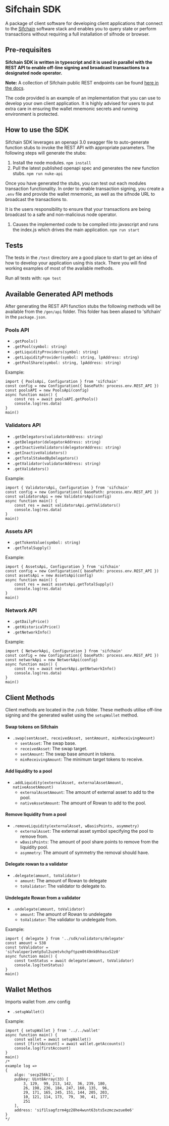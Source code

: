 # Sifchain SDK

A package of client software for developing client applications that connect to the [Sifchain](https://sifchain.finance/) software stack and enables you to query state or perform transactions without requiring a full installation of sifnode or browser.

## Pre-requisites

**Sifchain SDK is written in typescript and it is used in parallel with the REST API to enable off-line signing and broadcast transactions to a designated node operator.**

**Note:** A collection of Sifchain public REST endpoints can be found [here in the docs](https://app.swaggerhub.com/apis/Sifchain-DEX-API/Sifchain-API/0.0.4).

The code provided is an example of an implementation that you can use to develop your own client application. It is highly advised for users to put extra care in ensuring the wallet mnemonic secrets and running environment is protected.

## How to use the SDK

Sifchain SDK leverages an openapi 3.0 swagger file to auto-generate function stubs to invoke the REST API with appropriate parameters. The following steps will generate the stubs:

1. Install the node modules. `npm install`
2. Pull the latest published openapi spec and generates the new function stubs.
   `npm run nuke-api`

Once you have generated the stubs, you can test out each modules transaction functionality. In order to enable transaction signing, you create a `.env` file and provide the wallet mnemonic, as well as the sifnode URL to broadcast the transactions to.

It is the users responsibility to ensure that your transactions are being broadcast to a safe and non-malicious node operator.


1. Causes the implemented code to be compiled into javascript and runs the index.js which drives the main application.
   `npm run start`


## Tests

The tests in the `/test` directory are a good place to start to get an idea of how to develop your application using this stack. There you will find working examples of most of the available methods.

Run all tests with: `npm test`

## Available Generated API methods

After generating the REST API function stubs the following methods will be available from the `/gen/api` folder. This folder has been aliased to 'sifchain' in the `package.json`.

### Pools API

- `.getPools()`
- `.getPool(symbol: string)`
- `.getLiquidityProviders(symbol: string)`
- `.getLiquidityProvider(symbol: string, lpAddress: string)`
- `.getPoolShare(symbol: string, lpAddress: string)`

Example:

```
import { PoolsApi, Configuration } from 'sifchain'
const config = new Configuration({ basePath: process.env.REST_API })
const poolsAPI = new PoolsApi(config)
async function main() {
    const res = await poolsAPI.getPools()
    console.log(res.data)
}
main()

```
### Validators API
- `.getDelegators(validatorAddress: string)`
- `.getDelegator(delegatorAddress: string)`
- `.getInactiveValidators(delegatorAddress: string)`
- `.getInactiveValidators()`
- `.getTotalStakedByDelegators()`
- `.getValidator(validatorAddress: string)`
- `.getValidators()`

Example:

```
import { ValidatorsApi, Configuration } from 'sifchain'
const config = new Configuration({ basePath: process.env.REST_API })
const validatorsApi = new ValidatorsApi(config)
async function main() {
    const res = await validatorsApi.getValidators()
    console.log(res.data)
}
main()

```
### Assets API
- `.getTokenValue(symbol: string)`
- `.getTotalSupply()`

Example:

```
import { AssetsApi, Configuration } from 'sifchain'
const config = new Configuration({ basePath: process.env.REST_API })
const assetsApi = new AssetsApi(config)
async function main() {
    const res = await assetsApi.getTotalSupply()
    console.log(res.data)
}
main()

```

### Network API
- `.getDailyPrice()`
- `.getHistoricalPrice()`
- `.getNetworkInfo()`

Example:

```
import { NetworkApi, Configuration } from 'sifchain'
const config = new Configuration({ basePath: process.env.REST_API })
const networkApi = new NetworkApi(config)
async function main() {
    const res = await networkApi.getNetworkInfo()
    console.log(res.data)
}
main()
```

## Client Methods

Client methods are located in the `/sdk` folder. These methods utilise off-line signing and the generated wallet using the `setupWallet` method.


#### Swap tokens on Sifchain 
- `.swap(sentAsset, receivedAsset, sentAmount, minReceivingAmount)`
  - `sentAsset`: The swap base.
  - `receivedAsset`: The swap target.
  - `sentAmount`: The swap base amount in tokens.
  - `minReceivingAmount`: The minimum target tokens to receive.
#### Add liquidity to a pool
- `.addLiquidity(externalAsset, externalAssetAmount, nativeAssetAmount)`
  - `externalAssetAmount`: The amount of external asset to add to the pool.
  - `nativeAssetAmount`: The amount of Rowan to add to the pool.
#### Remove liquidity from a pool  
- `.removeLiquidity(externalAsset, wBasisPoints, asymmetry)`
  - `externalAsset`: The external asset symbol specifying the pool to remove from.
  - `wBasisPoints`: The amount of pool share points to remove from the liquidity pool.
  - `asymmetry`: The amount of symmetry the removal should have.
#### Delegate rowan to a validator
- `.delegate(amount, toValidator)`
  - `amount`: The amount of Rowan to delegate
  - `toValidator`: The validator to delegate to.
#### Undelegate Rowan from a validator
- `.undelegate(amount, toValidator)`
  - `amount`: The amount of Rowan to undelegate
  - `toValidator`: The validator to undelegate from.

Example: 
```
import { delegate } from '../sdk/validators/delegate'
const amount = 538
const toValidator = 'sifvaloper1vmtp5ul2uzmtvhchpftpzm0t49nk0hhasx52z0'
async function main() {
    const txnStatus = await delegate(amount, toValidator)
    console.log(txnStatus)
}
main()
```  

## Wallet Methos
Imports wallet from .env config
- `.setupWallet()`

Example:

```
import { setupWallet } from '../../wallet'
async function main() {
    const wallet = await setupWallet()
    const [firstAccount] = await wallet.getAccounts()
    console.log(firstAccount)
}
main()
/*
example log =>
{
    algo: 'secp256k1',
    pubkey: Uint8Array(33) [
        3, 129,  99, 213, 142,  36, 239, 180,
        26, 198, 236, 184, 247, 160, 135,  96,
        29, 171, 165, 245, 151, 144, 205, 203,
        10, 121, 114, 173,  79,  30,  41, 177,
        251
    ],
    address: 'sif1lsagfzrm4gz28he4wunt63sts5xzmczwzue0e6'
}
*/    
```